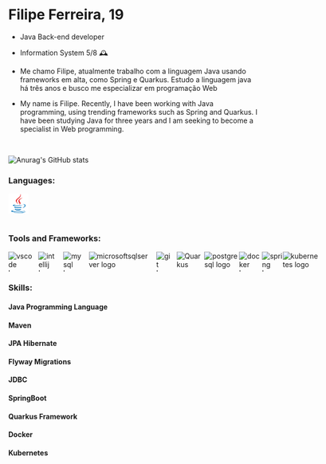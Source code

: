 # Filipe Ferreira, 19

- Java Back-end developer
- Information System 5/8 🕰️
- Me chamo Filipe, atualmente trabalho com a linguagem Java usando frameworks em alta, como Spring e Quarkus. Estudo a linguagem java há três anos e busco me especializar em programação Web
- My name is Filipe. Recently, I have been working with Java programming, using trending frameworks such as Spring and Quarkus. I have been studying Java for three years and I am seeking to become a specialist in Web programming.
  

          
  <br>
![Anurag's GitHub stats](https://github-readme-stats.vercel.app/api?username=filipeFerreira7&show_icons=true&theme=react)
 <br>
 
<h3> <b> Languages: </b> </h3>
     <div style="display: flex; gap: 10px;">
  <img src="https://raw.githubusercontent.com/devicons/devicon/master/icons/java/java-original.svg" alt="java" width="40" height="40"/>
</div>
<br>
<h3> <b> Tools and Frameworks: </b></h3>
<div align="left" style="display: flex; align-items: center;">
  <img src="https://cdn.jsdelivr.net/gh/devicons/devicon/icons/vscode/vscode-original.svg" height="40" alt="vscode logo" style="margin-right: 12px;" />
  <img src="https://cdn.jsdelivr.net/gh/devicons/devicon/icons/intellij/intellij-original.svg" height="40" alt="intellij logo" style="margin-right: 12px;" />
  <img src="https://cdn.jsdelivr.net/gh/devicons/devicon/icons/mysql/mysql-original.svg" height="40" alt="mysql logo" style="margin-right: 12px;" />
  <img src="https://cdn.jsdelivr.net/gh/devicons/devicon/icons/microsoftsqlserver/microsoftsqlserver-plain.svg" height="40" alt="microsoftsqlserver logo" style="margin-right: 12px;" />
  <img src="https://cdn.jsdelivr.net/gh/devicons/devicon/icons/git/git-original.svg" height="40" alt="git logo" style="margin-right: 12px;" />
  <img src="https://pt.quarkus.io/assets/images/brand/quarkus_icon_default.svg" height="40" alt="Quarkus" />
  <img src="https://cdn.jsdelivr.net/gh/devicons/devicon/icons/postgresql/postgresql-original.svg" height="40" alt="postgresql logo"  />
  <img src="https://cdn.jsdelivr.net/gh/devicons/devicon/icons/docker/docker-original.svg" height="40" alt="docker logo"  />
  <img src="https://cdn.jsdelivr.net/gh/devicons/devicon/icons/spring/spring-original.svg" height="40" alt="spring logo"  />
  <img src="https://cdn.jsdelivr.net/gh/devicons/devicon/icons/kubernetes/kubernetes-plain.svg" height="40" alt="kubernetes logo"  />
</div>

###
</div>


<h3>Skills: </h3>
<h4><b>Java Programming Language</b></h4>
<h4><b>Maven</b></h4>
<h4><b>JPA Hibernate</b></h4>
<h4><b>Flyway Migrations</b></h4>
<h4><b>JDBC</b></h4> 
<h4><b>SpringBoot</b></h4> 
<h4><b>Quarkus Framework</b></h4> 
<h4><b>Docker</b></h4>
<h4><b>Kubernetes</b></h4> 
</div>

###

          
          

